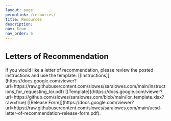 ```yaml
---
layout: page
permalink: /resources/
title: Resources
description:
nav: true
nav_order: 6
---
```


<h2 style="font-size:24px;">Letters of Recommendation</h2>
If you would like a letter of recommendation, please review the posted instructions and use the template: [[Instructions]](https://docs.google.com/viewer?url=https://raw.githubusercontent.com/slowes/saralowes.com/main/instructions_for_requesting_lor.pdf) [[Template]](https://docs.google.com/viewer?url=https://github.com/slowes/saralowes.com/blob/main/lor_template.xlsx?raw=true) [[Release Form]](https://docs.google.com/viewer?url=https://raw.githubusercontent.com/slowes/saralowes.com/main/ucsd-letter-of-recommendation-release-form.pdf).
